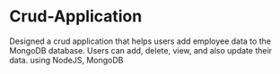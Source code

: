 # Crud-Application
Designed a crud application that helps users add employee data to the MongoDB database. Users can add, delete, view, and also update their data. using NodeJS, MongoDB
